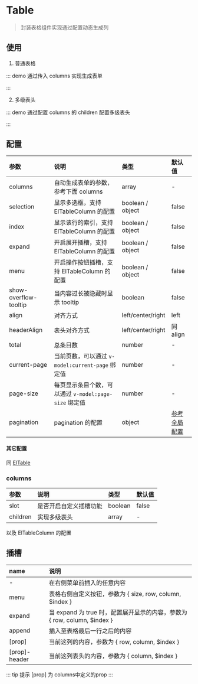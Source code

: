 # Table

> 封装表格组件实现通过配置动态生成列

## 使用

1. 普通表格

::: demo 通过传入 columns 实现生成表单
<template>
  <pro-table
    v-model:current-page="currentPage"
    v-model:page-size="pageSize"
    :data="data"
    :columns="columns"
    :total="50"
    :index="{ label: '#' }"
    :menu="{ label: 'Menu' }"
    selection
    expand
    align="center"
    size="small"
  >
    <template #expand="{ row }">
      {{ row }}
    </template>
    <template #date-header="{ column }">
      <i class="el-icon-time" />
      <span>{{ column.label }}</span>
    </template>
    <template #date="{ row }">
      - {{ row.date }} -
    </template>
    <template #menu="{ size }">
      <el-button
        :size="size"
        type="text"
      >
        test{{ size }}
      </el-button>
    </template>
  </pro-table>
</template>

<script>
export default {
  data() {
    return {
      currentPage: 1,
      pageSize: 10,
      data: [
        {
          date: '2016-05-03',
          name: 'Tom',
          address: 'No. 189, Grove St, Los Angeles',
        },
        {
          date: '2016-05-02',
          name: 'Tom',
          address: 'No. 189, Grove St, Los Angeles',
        },
        {
          date: '2016-05-04',
          name: 'Tom',
          address: 'No. 189, Grove St, Los Angeles',
        },
        {
          date: '2016-05-01',
          name: 'Tom',
          address: 'No. 189, Grove St, Los Angeles',
        },
      ],
      columns: [
        {
          label: 'Date',
          prop: 'date',
          slot: true,
          sortable: true,
        },
        {
          label: 'Name',
          prop: 'name',
        },
        {
          label: 'Address',
          prop: 'address',
        },
      ]
    }
  }
}
</script>
:::

2. 多级表头

::: demo 通过配置 columns 的 children 配置多级表头
<template>
  <pro-table
    v-model:current-page="currentPage"
    v-model:page-size="pageSize"
    :data="data"
    :columns="columns1"
    :total="total"
  >
    <template #name="{ row }">
      - {{ row.name }} -
    </template>
  </pro-table>
</template>

<script setup>
import { ref } from 'vue'

const columns1 = [
  {
    label: 'Date',
    prop: 'date',
  },
  {
    label: 'User',
    children: [
      {
        label: 'Name',
        prop: 'name',
        slot: true,
      },
      {
        label: 'Address',
        prop: 'address',
      },
    ],
  },
]
const total = 50
const currentPage = ref(1)
const pageSize = ref(10)
const data = [
  {
    date: '2016-05-03',
    name: 'Tom',
    address: 'No. 189, Grove St, Los Angeles',
  },
  {
    date: '2016-05-02',
    name: 'Tom',
    address: 'No. 189, Grove St, Los Angeles',
  },
  {
    date: '2016-05-04',
    name: 'Tom',
    address: 'No. 189, Grove St, Los Angeles',
  },
  {
    date: '2016-05-01',
    name: 'Tom',
    address: 'No. 189, Grove St, Los Angeles',
  },
]
</script>
:::

## 配置

| 参数 | 说明 | 类型 | 默认值 |
| :-- | :-- | :-- | :-- |
| columns | 自动生成表单的参数，参考下面 columns | array | - |
| selection | 显示多选框，支持 ElTableColumn 的配置 | boolean / object | false |
| index | 显示该行的索引，支持 ElTableColumn 的配置 | boolean / object | false |
| expand | 开启展开插槽，支持 ElTableColumn 的配置 | boolean / object | false |
| menu | 开启操作按钮插槽，支持 ElTableColumn 的配置 | boolean / object | false |
| show-overflow-tooltip | 当内容过长被隐藏时显示 tooltip | boolean | false |
| align | 对齐方式 | left/center/right | left |
| headerAlign | 表头对齐方式 | left/center/right | 同 align |
| total | 总条目数 | number | - |
| current-page | 当前页数，可以通过 `v-model:current-page` 绑定值 | number | - |
| page-size | 每页显示条目个数，可以通过 `v-model:page-size` 绑定值 | number | - |
| pagination | pagination 的配置 | object | [参考全局配置](../guide/index#全局配置) |

#### 其它配置

同 [ElTable](https://element-plus.gitee.io/#/zh-CN/component/table)

### columns

| 参数 | 说明 | 类型 | 默认值 |
| :-- | :-- | :-- | :-- |
| slot | 是否开启自定义插槽功能 | boolean | false |
| children | 实现多级表头 | array | - |

以及 ElTableColumn 的配置

## 插槽

| name | 说明 |
| :-- | :-- |
| - | 在右侧菜单前插入的任意内容 |
| menu | 表格右侧自定义按钮，参数为 { size, row, column, $index } |
| expand | 当 expand 为 true 时，配置展开显示的内容，参数为 { row, column, $index } |
| append | 插入至表格最后一行之后的内容 |
| [prop] | 当前这列的内容，参数为 { row, column, $index } |
| [prop]-header | 当前这列表头的内容，参数为 { column, $index } |

::: tip 提示
[prop] 为 columns中定义的prop
:::
